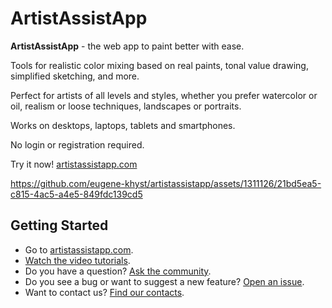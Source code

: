 # ArtistAssistApp
**ArtistAssistApp** - the web app to paint better with ease. 

Tools for realistic color mixing based on real paints, tonal value drawing, simplified sketching, and more.

Perfect for artists of all levels and styles, whether you prefer watercolor or oil, realism or loose techniques, landscapes or portraits. 

Works on desktops, laptops, tablets and smartphones.

No login or registration required.

Try it now! [artistassistapp.com](https://artistassistapp.com/)

https://github.com/eugene-khyst/artistassistapp/assets/1311126/21bd5ea5-c815-4ac5-a4e5-849fdc139cd5

## Getting Started
* Go to [artistassistapp.com](https://artistassistapp.com/).
* [Watch the video tutorials](https://artistassistapp.com/tutorials/).
* Do you have a question? [Ask the community](https://github.com/eugene-khyst/artistassistapp/discussions).
* Do you see a bug or want to suggest a new feature? [Open an issue](https://github.com/eugene-khyst/artistassistapp/issues).
* Want to contact us? [Find our contacts](https://artistassistapp.com/contact/).
